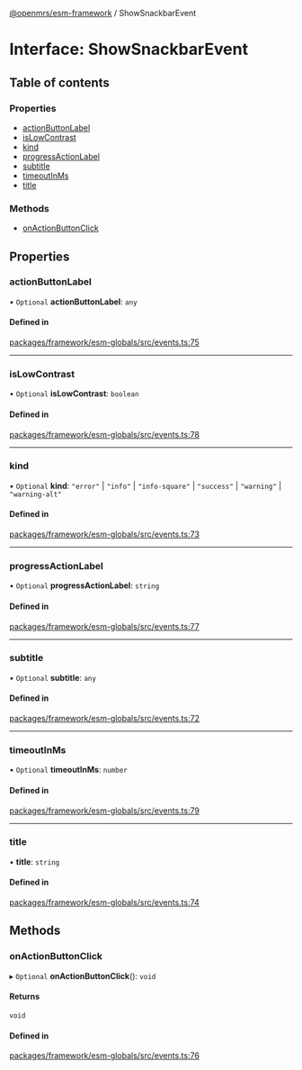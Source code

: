 [@openmrs/esm-framework](../API.md) / ShowSnackbarEvent

# Interface: ShowSnackbarEvent

## Table of contents

### Properties

- [actionButtonLabel](ShowSnackbarEvent.md#actionbuttonlabel)
- [isLowContrast](ShowSnackbarEvent.md#islowcontrast)
- [kind](ShowSnackbarEvent.md#kind)
- [progressActionLabel](ShowSnackbarEvent.md#progressactionlabel)
- [subtitle](ShowSnackbarEvent.md#subtitle)
- [timeoutInMs](ShowSnackbarEvent.md#timeoutinms)
- [title](ShowSnackbarEvent.md#title)

### Methods

- [onActionButtonClick](ShowSnackbarEvent.md#onactionbuttonclick)

## Properties

### actionButtonLabel

• `Optional` **actionButtonLabel**: `any`

#### Defined in

[packages/framework/esm-globals/src/events.ts:75](https://github.com/its-kios09/openmrs-esm-core/blob/main/packages/framework/esm-globals/src/events.ts#L75)

___

### isLowContrast

• `Optional` **isLowContrast**: `boolean`

#### Defined in

[packages/framework/esm-globals/src/events.ts:78](https://github.com/its-kios09/openmrs-esm-core/blob/main/packages/framework/esm-globals/src/events.ts#L78)

___

### kind

• `Optional` **kind**: ``"error"`` \| ``"info"`` \| ``"info-square"`` \| ``"success"`` \| ``"warning"`` \| ``"warning-alt"``

#### Defined in

[packages/framework/esm-globals/src/events.ts:73](https://github.com/its-kios09/openmrs-esm-core/blob/main/packages/framework/esm-globals/src/events.ts#L73)

___

### progressActionLabel

• `Optional` **progressActionLabel**: `string`

#### Defined in

[packages/framework/esm-globals/src/events.ts:77](https://github.com/its-kios09/openmrs-esm-core/blob/main/packages/framework/esm-globals/src/events.ts#L77)

___

### subtitle

• `Optional` **subtitle**: `any`

#### Defined in

[packages/framework/esm-globals/src/events.ts:72](https://github.com/its-kios09/openmrs-esm-core/blob/main/packages/framework/esm-globals/src/events.ts#L72)

___

### timeoutInMs

• `Optional` **timeoutInMs**: `number`

#### Defined in

[packages/framework/esm-globals/src/events.ts:79](https://github.com/its-kios09/openmrs-esm-core/blob/main/packages/framework/esm-globals/src/events.ts#L79)

___

### title

• **title**: `string`

#### Defined in

[packages/framework/esm-globals/src/events.ts:74](https://github.com/its-kios09/openmrs-esm-core/blob/main/packages/framework/esm-globals/src/events.ts#L74)

## Methods

### onActionButtonClick

▸ `Optional` **onActionButtonClick**(): `void`

#### Returns

`void`

#### Defined in

[packages/framework/esm-globals/src/events.ts:76](https://github.com/its-kios09/openmrs-esm-core/blob/main/packages/framework/esm-globals/src/events.ts#L76)
